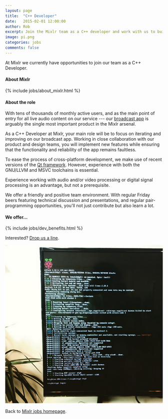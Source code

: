 ```yaml
---
layout: page
title:  "C++ Developer"
date:   2015-02-01 12:00:00
author: Rob
excerpt: Join the Mixlr team as a C++ developer and work with us to build the world's biggest audio broadcasting platform.
image: pi.png
categories: jobs
comments: false
---
```


At Mixlr we currently have opportunities to join our team as a C++ Developer.

#### About Mixlr

{% include jobs/about_mixlr.html %}

#### About the role

With tens of thousands of monthly active users, and as the main point of entry for all live audio content on our service --- our [broadcast app](http://mixlr.com/broadcast) is arguably the single most important product in the Mixlr arsenal.

As a C++ Developer at Mixlr, your main role will be to focus on iterating and improving on our broadcast app. Working in close collaboration with our product and design teams, you will implement new features while ensuring that the functionality and reliability of the app remains faultless.

To ease the process of cross-platform development, we make use of recent versions of the [Qt framework](http://www.qt.io/). However, experience with both the GNU/LLVM and MSVC toolchains is essential.

Experience working with audio and/or video processing or digital signal processing is an advantage, but not a prerequisite.

We offer a friendly and positive team environment. With regular Friday beers featuring technical discussion and presentations, and regular pair-programming opportunities, you'll not just contribute but also learn a lot.

#### We offer...

{% include jobs/dev_benefits.html %}

Interested? [Drop us a line](/contact).

![Mixlr Raspberry Pi](/images/pi.png)

Back to [Mixlr jobs homepage](/jobs).
